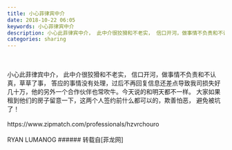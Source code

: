 ```yaml
---
title: 小心菲律宾中介
date: 2018-10-22 06:05
keywords: 小心菲律宾中介
description: 小心此菲律宾中介， 此中介很狡猾和不老实， 信口开河，做事情不负责和不认真，草草了事， 答应的事情没有处理，过后不再回复信息还差点导致我司损失好几十万，他的另外一个合作伙伴也常吹牛。今天说的和明天都不一样。 大家如果租到他们的房子留意一下，这两个人签约前什么都可以的，欺善怕恶， 避免被坑了！https://www.zipmatch.com/professionals/hzvrchouro    RYAN LUMANOG
categories: sharing
---
```

<td class="t_f" id="postmessage_2135706">

<br/>
<br/>
小心此菲律宾中介， 此中介很狡猾和不老实， 信口开河，做事情不负责和不认真，草草了事， 答应的事情没有处理，过后不再回复信息还差点导致我司损失好几十万，他的另外一个合作伙伴也常吹牛。今天说的和明天都不一样。 大家如果租到他们的房子留意一下，这两个人签约前什么都可以的，欺善怕恶， 避免被坑了！<br/>
<br/>
https://www.zipmatch.com/professionals/hzvrchouro    <br/>
<br/>
RYAN LUMANOG</td>
###### 转载自[菲龙网]